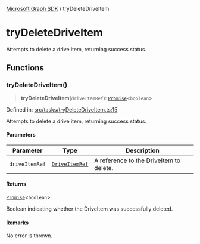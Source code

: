 [Microsoft Graph SDK](README.md) / tryDeleteDriveItem

# tryDeleteDriveItem

Attempts to delete a drive item, returning success status.

## Functions

### tryDeleteDriveItem()

> **tryDeleteDriveItem**(`driveItemRef`): [`Promise`](https://developer.mozilla.org/docs/Web/JavaScript/Reference/Global_Objects/Promise)\<`boolean`\>

Defined in: [src/tasks/tryDeleteDriveItem.ts:15](https://github.com/Future-Secure-AI/microsoft-graph/blob/main/src/tasks/tryDeleteDriveItem.ts#L15)

Attempts to delete a drive item, returning success status.

#### Parameters

| Parameter | Type | Description |
| ------ | ------ | ------ |
| `driveItemRef` | [`DriveItemRef`](DriveItem-1.md#driveitemref) | A reference to the DriveItem to delete. |

#### Returns

[`Promise`](https://developer.mozilla.org/docs/Web/JavaScript/Reference/Global_Objects/Promise)\<`boolean`\>

Boolean indicating whether the DriveItem was successfully deleted.

#### Remarks

No error is thrown.
